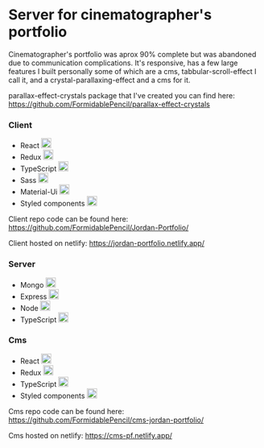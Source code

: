 # Server for cinematographer's portfolio

Cinematographer's portfolio was aprox 90% complete but was abandoned due to communication complications. It's responsive, has a few large features I built personally some of which are a cms, tabbular-scroll-effect I call it, and a crystal-parallaxing-effect and a cms for it.

parallax-effect-crystals package that I've created you can find here: https://github.com/FormidablePencil/parallax-effect-crystals

### Client

- React <img src="https://i.ibb.co/nb965ST/react-Logo.png" width="20" title="">
- Redux <img src="https://i.ibb.co/dbQkwZM/redux.png" width="20" title="">
- TypeScript <img src="https://i.ibb.co/RBfMh8f/typescript.png" width="20" title="">
- Sass <img src="https://i.ibb.co/TYQYRyd/sassLogo.png" width="20" title="">
- Material-Ui <img src="https://i.ibb.co/VQD5cY6/material-ui.png" width="20" title="">
- Styled components <img src="https://i.ibb.co/GdtGT3Y/styled-Components.png" width="20" title="">

Client repo code can be found here: https://github.com/FormidablePencil/Jordan-Portfolio/

Client hosted on netlify: https://jordan-portfolio.netlify.app/

### Server 

- Mongo <img src="https://i.ibb.co/mqJXvJq/mongodb.png" width="20" title="">
- Express <img src="https://i.ibb.co/CJfJN1D/express-Logo.png" width="20" title="">
- Node <img src="https://i.ibb.co/Pm9X8Jq/Node.png" width="20" title="">
- TypeScript <img src="https://i.ibb.co/RBfMh8f/typescript.png" width="20" title="">

### Cms

- React <img src="https://i.ibb.co/nb965ST/react-Logo.png" width="20" title="">
- Redux <img src="https://i.ibb.co/dbQkwZM/redux.png" width="20" title="">
- TypeScript <img src="https://i.ibb.co/RBfMh8f/typescript.png" width="20" title="">
- Styled components <img src="https://i.ibb.co/GdtGT3Y/styled-Components.png" width="20" title="">

Cms repo code can be found here: https://github.com/FormidablePencil/cms-jordan-portfolio/

Cms hosted on netlify: https://cms-pf.netlify.app/

